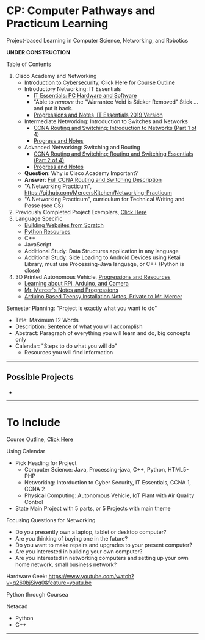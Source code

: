 # CP: Computer Pathways and Practicum Learning
Project-based Learning in Computer Science, Networking, and Robotics

**UNDER CONSTRUCTION**

Table of Contents
1. Cisco Academy and Networking
   - <a href="https://www.netacad.com/courses/security/introduction-cybersecurity">Introduction to Cybersecurity</a>, Click Here for <a href="https://github.com/QEHS-Networking/Intro-to-Cybersecurity">Course Outline</a>
   - Introductory Networking: IT Essentials
     - <a href="https://www.netacad.com/courses/os-it/it-essentials">IT Essentials: PC Hardware and Software</a>
     - "Able to *remove* the "Warrantee Void is Sticker Removed" Stick ... and put it back.
     - <a href="https://github.com/QEHS-Networking/IT-Essentials-Planning-and-Links">Progressions and Notes, IT Essentials 2019 Version</a>
   - Intermediate Networking: Introduction to Switches and Networks
     - <a href="https://www.netacad.com/courses/networking/ccna-rs-introduction-networks">CCNA Routing and Switching: Introduction to Networks (Part 1 of 4)</a>
     - <a href="https://github.com/QEHS-Networking/CCNA1-Introduction-to-Networking">Progress and Notes</a>
   - Advanced Networking: Switching and Routing
     - <a href="https://www.netacad.com/courses/networking/ccna-routing-switching-essentials">CCNA Routing and Switching: Routing and Switching Essentials (Part 2 of 4)</a>
     - <a href="https://github.com/QEHS-Networking/CCNA-2-Routing-and-Switching-Essentials">Progress and Notes</a>
   - **Question**: Why is Cisco Academy Important?
   - **Answer**: <a href="https://www.cisco.com/c/en/us/training-events/training-certifications/certifications/associate/ccna-routing-switching.html">Full CCNA Routing and Switching Description</a>
   - "A Networking Practicum", https://github.com/MercersKitchen/Networking-Practicum
   - "A Networking Practicum", curriculum for Technical Writing and Posse (see CS)
2. Previously Completed Project Exemplars, <a href="">Click Here</a>
3. Language Specific
   - <a href="https://github.com/MercersKitchen/Webpages-Sites/tree/master/Self%20Study">Building Websites from Scratch</a>
   - <a href="https://github.com/computer-pathways/Python">Python Resources</a>
   - C++
   - JavaScript
   - Additional Study: Data Structures application in any language
   - Additional Study: Side Loading to Android Devices using Ketai Library, must use Processing-Java language, or C++ (Python is close)
4. 3D Printed Autonomous Vehicle, <a href="https://github.com/QEHS-SpecialProjects/3D-Printed-Autonomous-Vehicle">Progressions and Resources</a>
   - <a href="https://github.com/Dev-Outreach/RPi-Arduino-Camera">Learning about RPi, Arduino, and Camera</a>
   - <a href="https://github.com/QEHS-SpecialProjects/Autonomous-Vehicle">Mr. Mercer's Notes and Progressions</a>
   - <a href="https://drive.google.com/drive/folders/193Be1EvXhHWg-i1rmQdFSfw4CR-nRi6t">Arduino Based Teensy Installation Notes, Private to Mr. Mercer</a>

Semester Planning: "Project is exactly what you want to do"
- Title: Maximum 12 Words
- Description: Sentence of what you will accomplish
- Abstract: Paragraph of everything you will learn and do, big concepts only
- Calendar: "Steps to do what you will do"
  - Resources you will find information

---

## Possible Projects
-

---

# To Include

Course Outline, <a href="">Click Here</a>

Using Calendar
- Pick Heading for Project
  - Computer Science: Java, Processing-java, C++, Python, HTML5-PHP
  - Networking: Intorduction to Cyber Security, IT Essentials, CCNA 1, CCNA 2
  - Physical Computing: Autonomous Vehicle, IoT Plant with Air Quality Control
- State Main Project with 5 parts, or 5 Projects with main theme

Focusing Questions for Networking
- Do you presently own a laptop, tablet or desktop computer?
- Are you thinking of buying one in the future?
- Do you want to make repairs and upgrades to your present computer?
- Are you interested in building your own computer?  
- Are you interested in networking computers and setting up your own home network, small business network?

Hardware Geek: https://www.youtube.com/watch?v=q260bjSiyq0&feature=youtu.be

Python through Coursea

Netacad
- Python
- C++

---
